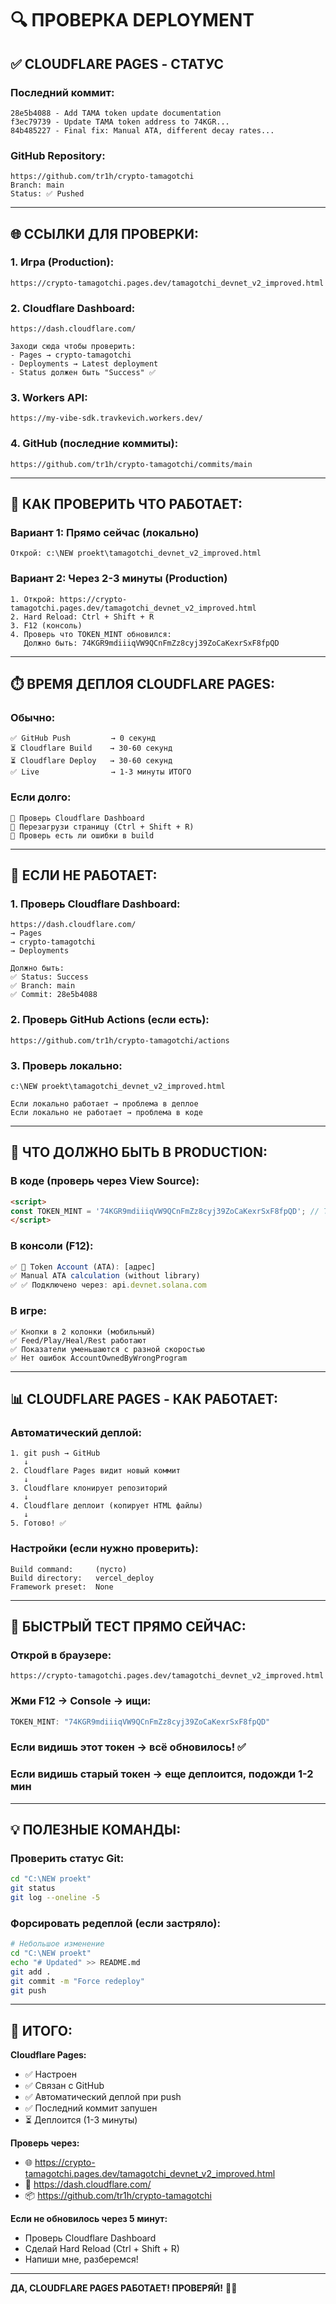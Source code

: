# 🔍 ПРОВЕРКА DEPLOYMENT

## ✅ CLOUDFLARE PAGES - СТАТУС

### Последний коммит:
```
28e5b4088 - Add TAMA token update documentation
f3ec79739 - Update TAMA token address to 74KGR...
84b485227 - Final fix: Manual ATA, different decay rates...
```

### GitHub Repository:
```
https://github.com/tr1h/crypto-tamagotchi
Branch: main
Status: ✅ Pushed
```

---

## 🌐 ССЫЛКИ ДЛЯ ПРОВЕРКИ:

### 1. **Игра (Production):**
```
https://crypto-tamagotchi.pages.dev/tamagotchi_devnet_v2_improved.html
```

### 2. **Cloudflare Dashboard:**
```
https://dash.cloudflare.com/

Заходи сюда чтобы проверить:
- Pages → crypto-tamagotchi
- Deployments → Latest deployment
- Status должен быть "Success" ✅
```

### 3. **Workers API:**
```
https://my-vibe-sdk.travkevich.workers.dev/
```

### 4. **GitHub (последние коммиты):**
```
https://github.com/tr1h/crypto-tamagotchi/commits/main
```

---

## 🧪 КАК ПРОВЕРИТЬ ЧТО РАБОТАЕТ:

### Вариант 1: Прямо сейчас (локально)
```
Открой: c:\NEW proekt\tamagotchi_devnet_v2_improved.html
```

### Вариант 2: Через 2-3 минуты (Production)
```
1. Открой: https://crypto-tamagotchi.pages.dev/tamagotchi_devnet_v2_improved.html
2. Hard Reload: Ctrl + Shift + R
3. F12 (консоль)
4. Проверь что TOKEN_MINT обновился:
   Должно быть: 74KGR9mdiiiqVW9QCnFmZz8cyj39ZoCaKexrSxF8fpQD
```

---

## ⏱️ ВРЕМЯ ДЕПЛОЯ CLOUDFLARE PAGES:

### Обычно:
```
✅ GitHub Push         → 0 секунд
⏳ Cloudflare Build    → 30-60 секунд
⏳ Cloudflare Deploy   → 30-60 секунд
✅ Live                → 1-3 минуты ИТОГО
```

### Если долго:
```
🔄 Проверь Cloudflare Dashboard
🔄 Перезагрузи страницу (Ctrl + Shift + R)
🔄 Проверь есть ли ошибки в build
```

---

## 🔧 ЕСЛИ НЕ РАБОТАЕТ:

### 1. **Проверь Cloudflare Dashboard:**
```
https://dash.cloudflare.com/
→ Pages
→ crypto-tamagotchi
→ Deployments

Должно быть:
✅ Status: Success
✅ Branch: main
✅ Commit: 28e5b4088
```

### 2. **Проверь GitHub Actions** (если есть):
```
https://github.com/tr1h/crypto-tamagotchi/actions
```

### 3. **Проверь локально:**
```
c:\NEW proekt\tamagotchi_devnet_v2_improved.html

Если локально работает → проблема в деплое
Если локально не работает → проблема в коде
```

---

## 🎯 ЧТО ДОЛЖНО БЫТЬ В PRODUCTION:

### В коде (проверь через View Source):
```html
<script>
const TOKEN_MINT = '74KGR9mdiiiqVW9QCnFmZz8cyj39ZoCaKexrSxF8fpQD'; // TAMA Token
</script>
```

### В консоли (F12):
```javascript
✅ 🔑 Token Account (ATA): [адрес]
✅ Manual ATA calculation (without library)
✅ ✅ Подключено через: api.devnet.solana.com
```

### В игре:
```
✅ Кнопки в 2 колонки (мобильный)
✅ Feed/Play/Heal/Rest работают
✅ Показатели уменьшаются с разной скоростью
✅ Нет ошибок AccountOwnedByWrongProgram
```

---

## 📊 CLOUDFLARE PAGES - КАК РАБОТАЕТ:

### Автоматический деплой:
```
1. git push → GitHub
   ↓
2. Cloudflare Pages видит новый коммит
   ↓
3. Cloudflare клонирует репозиторий
   ↓
4. Cloudflare деплоит (копирует HTML файлы)
   ↓
5. Готово! ✅
```

### Настройки (если нужно проверить):
```
Build command:     (пусто)
Build directory:   vercel_deploy
Framework preset:  None
```

---

## 🚀 БЫСТРЫЙ ТЕСТ ПРЯМО СЕЙЧАС:

### Открой в браузере:
```
https://crypto-tamagotchi.pages.dev/tamagotchi_devnet_v2_improved.html
```

### Жми F12 → Console → ищи:
```javascript
TOKEN_MINT: "74KGR9mdiiiqVW9QCnFmZz8cyj39ZoCaKexrSxF8fpQD"
```

### Если видишь этот токен → всё обновилось! ✅

### Если видишь старый токен → еще деплоится, подожди 1-2 мин

---

## 💡 ПОЛЕЗНЫЕ КОМАНДЫ:

### Проверить статус Git:
```bash
cd "C:\NEW proekt"
git status
git log --oneline -5
```

### Форсировать редеплой (если застряло):
```bash
# Небольшое изменение
cd "C:\NEW proekt"
echo "# Updated" >> README.md
git add .
git commit -m "Force redeploy"
git push
```

---

## 🎉 ИТОГО:

**Cloudflare Pages:**
- ✅ Настроен
- ✅ Связан с GitHub
- ✅ Автоматический деплой при push
- ✅ Последний коммит запушен
- ⏳ Деплоится (1-3 минуты)

**Проверь через:**
- 🌐 https://crypto-tamagotchi.pages.dev/tamagotchi_devnet_v2_improved.html
- 🔧 https://dash.cloudflare.com/
- 📦 https://github.com/tr1h/crypto-tamagotchi

**Если не обновилось через 5 минут:**
- Проверь Cloudflare Dashboard
- Сделай Hard Reload (Ctrl + Shift + R)
- Напиши мне, разберемся!

---

**ДА, CLOUDFLARE PAGES РАБОТАЕТ! ПРОВЕРЯЙ!** 🚀✅
